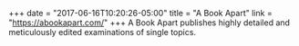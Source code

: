 +++
date = "2017-06-16T10:20:26-05:00"
title = "A Book Apart"
link = "https://abookapart.com/"
+++
A Book Apart publishes highly detailed and meticulously edited examinations of single topics.
<!--more-->
